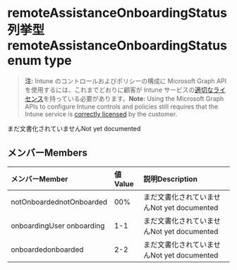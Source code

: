 # <a name="remoteassistanceonboardingstatus-enum-type"></a><span data-ttu-id="741e5-101">remoteAssistanceOnboardingStatus 列挙型</span><span class="sxs-lookup"><span data-stu-id="741e5-101">remoteAssistanceOnboardingStatus enum type</span></span>

> <span data-ttu-id="741e5-102">**注:** Intune のコントロールおよびポリシーの構成に Microsoft Graph API を使用するには、これまでどおりに顧客が Intune サービスの[適切なライセンス](https://go.microsoft.com/fwlink/?linkid=839381)を持っている必要があります。</span><span class="sxs-lookup"><span data-stu-id="741e5-102">**Note:** Using the Microsoft Graph APIs to configure Intune controls and policies still requires that the Intune service is [correctly licensed](https://go.microsoft.com/fwlink/?linkid=839381) by the customer.</span></span>

<span data-ttu-id="741e5-103">まだ文書化されていません</span><span class="sxs-lookup"><span data-stu-id="741e5-103">Not yet documented</span></span>
## <a name="members"></a><span data-ttu-id="741e5-104">メンバー</span><span class="sxs-lookup"><span data-stu-id="741e5-104">Members</span></span>
|<span data-ttu-id="741e5-105">メンバー</span><span class="sxs-lookup"><span data-stu-id="741e5-105">Member</span></span>|<span data-ttu-id="741e5-106">値</span><span class="sxs-lookup"><span data-stu-id="741e5-106">Value</span></span>|<span data-ttu-id="741e5-107">説明</span><span class="sxs-lookup"><span data-stu-id="741e5-107">Description</span></span>|
|:---|:---|:---|
|<span data-ttu-id="741e5-108">notOnboarded</span><span class="sxs-lookup"><span data-stu-id="741e5-108">notOnboarded</span></span>|<span data-ttu-id="741e5-109">0</span><span class="sxs-lookup"><span data-stu-id="741e5-109">0%</span></span>|<span data-ttu-id="741e5-110">まだ文書化されていません</span><span class="sxs-lookup"><span data-stu-id="741e5-110">Not yet documented</span></span>|
|<span data-ttu-id="741e5-111">onboarding</span><span class="sxs-lookup"><span data-stu-id="741e5-111">User onboarding</span></span>|<span data-ttu-id="741e5-112">1</span><span class="sxs-lookup"><span data-stu-id="741e5-112">-1</span></span>|<span data-ttu-id="741e5-113">まだ文書化されていません</span><span class="sxs-lookup"><span data-stu-id="741e5-113">Not yet documented</span></span>|
|<span data-ttu-id="741e5-114">onboarded</span><span class="sxs-lookup"><span data-stu-id="741e5-114">onboarded</span></span>|<span data-ttu-id="741e5-115">2</span><span class="sxs-lookup"><span data-stu-id="741e5-115">-2</span></span>|<span data-ttu-id="741e5-116">まだ文書化されていません</span><span class="sxs-lookup"><span data-stu-id="741e5-116">Not yet documented</span></span>|



